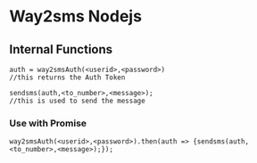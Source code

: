 # Way2sms Nodejs
## Internal Functions
```
auth = way2smsAuth(<userid>,<password>)
//this returns the Auth Token

sendsms(auth,<to_number>,<message>);
//this is used to send the message
```

### Use with Promise 

```
way2smsAuth(<userid>,<password>).then(auth => {sendsms(auth,<to_number>,<message>);});
```
